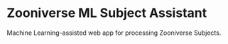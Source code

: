 # Zooniverse ML Subject Assistant

Machine Learning-assisted web app for processing Zooniverse Subjects.
